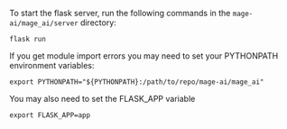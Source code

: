 To start the flask server, run the following commands in the `mage-ai/mage_ai/server` directory:
```
flask run
```

If you get module import errors you may need to set your PYTHONPATH environment variables:
```
export PYTHONPATH="${PYTHONPATH}:/path/to/repo/mage-ai/mage_ai"
```

You may also need to set the FLASK_APP variable
```
export FLASK_APP=app
```